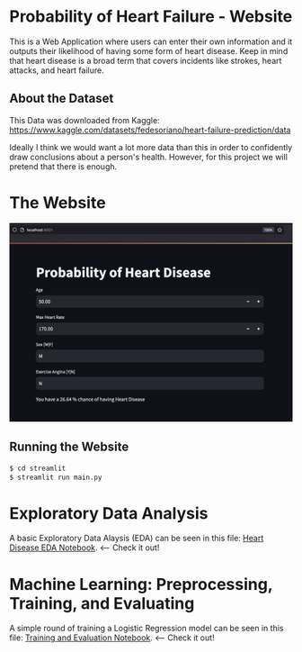 # Probability of Heart Failure - Website

This is a Web Application where users can enter their own information and it outputs their likelihood of having some form of heart disease. Keep in mind that heart disease is a broad term that covers incidents like strokes, heart attacks, and heart failure. 

## About the Dataset

This Data was downloaded from Kaggle: 
https://www.kaggle.com/datasets/fedesoriano/heart-failure-prediction/data

Ideally I think we would want a lot more data than this in order to confidently draw conclusions about a person's health. However, for this project we will pretend that there is enough.  

# The Website

![website-screenshot](./readme/website_screenshot.png)

## Running the Website

```
$ cd streamlit
$ streamlit run main.py
```

# Exploratory Data Analysis

A basic Exploratory Data Alaysis (EDA) can be seen in this file: [Heart Disease EDA Notebook](./EDA/EDA.ipynb). <-- Check it out! 

# Machine Learning: Preprocessing, Training, and Evaluating

A simple round of training a Logistic Regression model can be seen in this file: [Training and Evaluation Notebook](./training/training.ipynb). <-- Check it out! 
